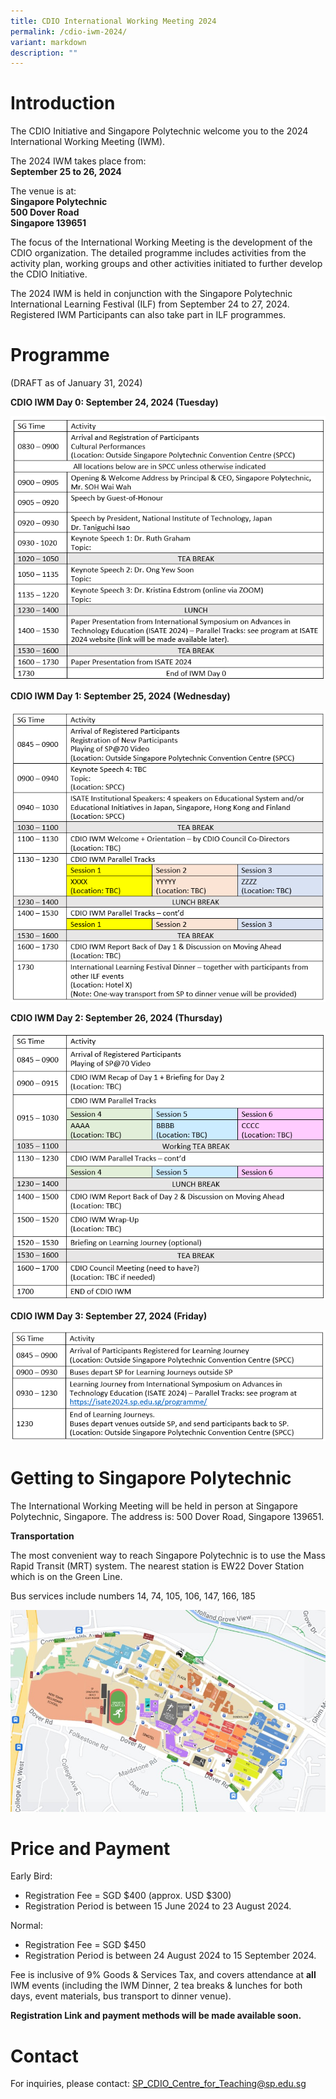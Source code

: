 ```yaml
---
title: CDIO International Working Meeting 2024
permalink: /cdio-iwm-2024/
variant: markdown
description: ""
---
```

# Introduction

The CDIO Initiative and Singapore Polytechnic welcome you to the 2024 International Working Meeting (IWM).

The 2024 IWM takes place from:  
**September 25 to 26, 2024**

The venue is at:  
**Singapore Polytechnic**  
**500 Dover Road**  
**Singapore 139651**

The focus of the International Working Meeting is the development of the CDIO organization. The detailed programme includes activities from the activity plan, working groups and other activities initiated to further develop the CDIO Initiative.

The 2024 IWM is held in conjunction with the Singapore Polytechnic International Learning Festival (ILF) from September 24 to 27, 2024. Registered IWM Participants can also take part in ILF programmes. 

# Programme

(DRAFT as of January 31, 2024)

**CDIO IWM Day 0: September 24, 2024 (Tuesday)**

![](/images/day0.png)

**CDIO IWM Day 1: September 25, 2024 (Wednesday)**

![](/images/day1.png)

**CDIO IWM Day 2: September 26, 2024 (Thursday)**

![](/images/day2.png)

**CDIO IWM Day 3: September 27, 2024 (Friday)**

![](/images/day3.png)

# Getting to Singapore Polytechnic

The International Working Meeting will be held in person at Singapore Polytechnic, Singapore. The address is: 500 Dover Road, Singapore 139651.

**Transportation**

The most convenient way to reach Singapore Polytechnic is to use the Mass Rapid Transit (MRT) system. The nearest station is EW22 Dover Station which is on the Green Line.

Bus services include numbers 14, 74, 105, 106, 147, 166, 185

![](/images/sp_campus_map.jpg)



# Price and Payment

Early Bird:
- Registration Fee = SGD $400 (approx. USD $300)
- Registration Period is between 15 June 2024 to 23 August 2024.

Normal: 
- Registration Fee = SGD $450 
- Registration Period is between 24 August 2024 to 15 September 2024.

Fee is inclusive of 9% Goods & Services Tax, and covers attendance at **all** IWM events (including the IWM Dinner, 2 tea breaks & lunches for both days, event materials, bus transport to dinner venue). 

**Registration Link and payment methods will be made available soon.**


# Contact

For inquiries, please contact:
[SP\_CDIO\_Centre\_for\_Teaching@sp.edu.sg](mailto:SP_CDIO_Centre_for_Teaching@sp.edu.sg)
